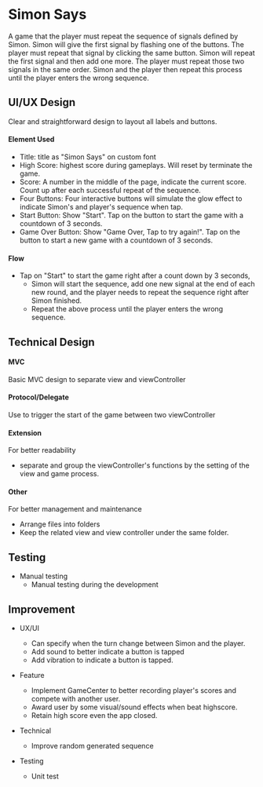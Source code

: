 # Simon Says
A game that the player must repeat the sequence of signals defined by Simon. 
Simon will give the first signal by flashing one of the buttons. The player must repeat that signal by clicking the same button. 
Simon will repeat the first signal and then add one more. The player must repeat those two signals in the same order. 
Simon and the player then repeat this process until the player enters the wrong sequence.

## UI/UX Design
Clear and straightforward design to layout all labels and buttons.

#### Element Used
  - Title: title as "Simon Says" on custom font
  - High Score: highest score during gameplays. Will reset by terminate the game.
  - Score: A number in the middle of the page, indicate the current score. Count up after each successful repeat of the sequence.
  - Four Buttons: Four interactive buttons will simulate the glow effect to indicate Simon's and player's sequence when tap.
  - Start Button: Show "Start". Tap on the button to start the game with a countdown of 3 seconds.
  - Game Over Button: Show "Game Over, Tap to try again!". Tap on the button to start a new game with a countdown of 3 seconds.
  
#### Flow
  - Tap on "Start" to start the game right after a count down by 3 seconds, 
    - Simon will start the sequence, add one new signal at the end of each new round, 
       and the player needs to repeat the sequence right after Simon finished.
    - Repeat the above process until the player enters the wrong sequence.
  
## Technical Design
#### MVC
  Basic MVC design to separate view and viewController

#### Protocol/Delegate 
  Use to trigger the start of the game between two viewController
  
#### Extension
  For better readability
  - separate and group the viewController's functions by the setting of the view and game process.
  
#### Other
  For better management and maintenance
  - Arrange files into folders
  - Keep the related view and view controller under the same folder.
  
## Testing
  - Manual testing
    - Manual testing during the development
  
  
  
## Improvement
- UX/UI
  - Can specify when the turn change between Simon and the player.
  - Add sound to better indicate a button is tapped
  - Add vibration to indicate a button is tapped.

- Feature
  - Implement GameCenter to better recording player's scores and compete with another user.
  - Award user by some visual/sound effects when beat highscore.
  - Retain high score even the app closed.
  
- Technical
  - Improve random generated sequence
  
- Testing
  - Unit test
  
